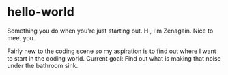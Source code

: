 # hello-world
Something you do when you're just starting out.
Hi, I'm Zenagain. Nice to meet you.

Fairly new to the coding scene so my aspiration is to find out where I want to start in the coding world. 
Current goal:  Find out what is making that noise under the bathroom sink.
